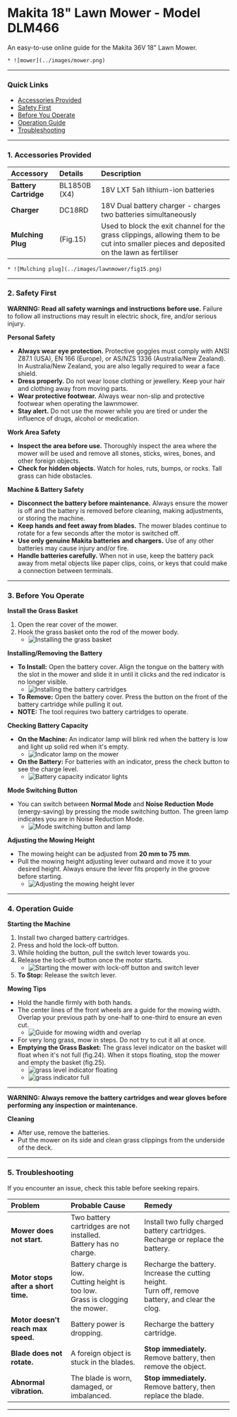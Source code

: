 # Makita 18" Lawn Mower - Model DLM466

An easy-to-use online guide for the Makita 36V 18" Lawn Mower.

    * ![mower](../images/mower.png)

---

### Quick Links
* [Accessories Provided](#1-accessories-provided)
* [Safety First](#2-safety-first)
* [Before You Operate](#3-before-you-operate)
* [Operation Guide](#4-operation-guide)
* [Troubleshooting](#5-troubleshooting)

---

### 1. Accessories Provided


| Accessory | Details | Description |
| :--- | :--- | :--- |
| **Battery Cartridge** | BL1850B (X4) | 18V LXT 5ah lithium-ion batteries |
| **Charger** | DC18RD | 18V Dual battery charger - charges two batteries simultaneously |
| **Mulching Plug** | (Fig.15) | Used to block the exit channel for the grass clippings, allowing them to be cut into smaller pieces and deposited on the lawn as fertiliser |
    * ![Mulching plug](../images/lawnmower/fig15.png)

---

### 2. Safety First

**WARNING: Read all safety warnings and instructions before use.** Failure to follow all instructions may result in electric shock, fire, and/or serious injury.

**Personal Safety**
* **Always wear eye protection.** Protective goggles must comply with ANSI Z87.1 (USA), EN 166 (Europe), or AS/NZS 1336 (Australia/New Zealand). In Australia/New Zealand, you are also legally required to wear a face shield.
* **Dress properly.** Do not wear loose clothing or jewellery. Keep your hair and clothing away from moving parts.
* **Wear protective footwear.** Always wear non-slip and protective footwear when operating the lawnmower.
* **Stay alert.** Do not use the mower while you are tired or under the influence of drugs, alcohol or medication.

**Work Area Safety**
* **Inspect the area before use.** Thoroughly inspect the area where the mower will be used and remove all stones, sticks, wires, bones, and other foreign objects.
* **Check for hidden objects.** Watch for holes, ruts, bumps, or rocks. Tall grass can hide obstacles.

**Machine & Battery Safety**
* **Disconnect the battery before maintenance.** Always ensure the mower is off and the battery is removed before cleaning, making adjustments, or storing the machine.
* **Keep hands and feet away from blades.** The mower blades continue to rotate for a few seconds after the motor is switched off.
* **Use only genuine Makita batteries and chargers.** Use of any other batteries may cause injury and/or fire.
* **Handle batteries carefully.** When not in use, keep the battery pack away from metal objects like paper clips, coins, or keys that could make a connection between terminals.

---

### 3. Before You Operate

**Install the Grass Basket**
1.  Open the rear cover of the mower.
2.  Hook the grass basket onto the rod of the mower body.
    * ![Installing the grass basket](../images/lawnmower/fig13.png)

**Installing/Removing the Battery**
* **To Install:** Open the battery cover. Align the tongue on the battery with the slot in the mower and slide it in until it clicks and the red indicator is no longer visible.
    * ![Installing the battery cartridges](../images/lawnmower/fig17.png)
* **To Remove:** Open the battery cover. Press the button on the front of the battery cartridge while pulling it out.
* **NOTE:** The tool requires two battery cartridges to operate.

**Checking Battery Capacity**
* **On the Machine:** An indicator lamp will blink red when the battery is low and light up solid red when it's empty.
    * ![Indicator lamp on the mower](../images/lawnmower/fig18.png)
* **On the Battery:** For batteries with an indicator, press the check button to see the charge level.
    * ![Battery capacity indicator lights](../images/lawnmower/fig19.png)

**Mode Switching Button**
* You can switch between **Normal Mode** and **Noise Reduction Mode** (energy-saving) by pressing the mode switching button. The green lamp indicates you are in Noise Reduction Mode.
    * ![Mode switching button and lamp](../images/lawnmower/fig20.png)

**Adjusting the Mowing Height**
* The mowing height can be adjusted from **20 mm to 75 mm**.
* Pull the mowing height adjusting lever outward and move it to your desired height. Always ensure the lever fits properly in the groove before starting.
    * ![Adjusting the mowing height lever](../images/lawnmower/fig22.png)

---

### 4. Operation Guide

**Starting the Machine**
1.  Install two charged battery cartridges.
2.  Press and hold the lock-off button.
3.  While holding the button, pull the switch lever towards you.
4.  Release the lock-off button once the motor starts.
    * ![Starting the mower with lock-off button and switch lever](../images/lawnmower/fig21.png)
5.  **To Stop:** Release the switch lever.

**Mowing Tips**
* Hold the handle firmly with both hands.
* The center lines of the front wheels are a guide for the mowing width. Overlap your previous path by one-half to one-third to ensure an even cut.
    * ![Guide for mowing width and overlap](../images/lawnmower/fig30.png)
* For very long grass, mow in steps. Do not try to cut it all at once.
* **Emptying the Grass Basket:** The grass level indicator on the basket will float when it's not full (fig.24). When it stops floating, stop the mower and empty the basket (fig.25).
    * ![grass level indicator floating](../images/lawnmower/fig24.png)
    * ![grass indicator full](../images/lawnmower/fig25.png)

---

**WARNING: Always remove the battery cartridges and wear gloves before performing any inspection or maintenance.**

**Cleaning**
* After use, remove the batteries.
* Put the mower on its side and clean grass clippings from the underside of the deck.

---

### 5. Troubleshooting

If you encounter an issue, check this table before seeking repairs.

| Problem | Probable Cause | Remedy |
| :--- | :--- | :--- |
| **Mower does not start.** | Two battery cartridges are not installed. <br> Battery has no charge. | Install two fully charged battery cartridges. <br> Recharge or replace the battery. |
| **Motor stops after a short time.** | Battery charge is low. <br>Cutting height is too low. <br>Grass is clogging the mower. | Recharge the battery. <br>Increase the cutting height. <br>Turn off, remove battery, and clear the clog. |
| **Motor doesn't reach max speed.** | Battery power is dropping. | Recharge the battery cartridge. |
| **Blade does not rotate.** | A foreign object is stuck in the blades. | **Stop immediately.** Remove battery, then remove the object. |
| **Abnormal vibration.** | The blade is worn, damaged, or imbalanced. | **Stop immediately.** Remove battery, then replace the blade. |

---

